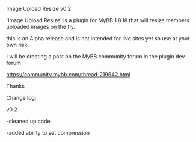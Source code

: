 Image Upload Resize v0.2


'Image Upload Resize' is a plugin for MyBB 1.8.18 that will resize members uploaded images on the fly.

this is an Alpha release and is not intended for live sites yet so use at your own risk.

I will be creating a post on the MyBB community forum in the plugin dev forum

https://community.mybb.com/thread-219642.html


Thanks

Change log:

v0.2

-cleaned up code

-added ability to set compression
